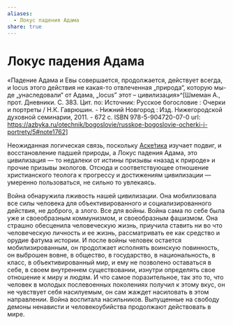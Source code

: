 ```yaml
---  
aliases:  
  - Локус падения Адама  
share: true  
---  
```

# Локус падения Адама  
«Падение Адама и Евы совершается, продолжается, действует всегда, и locus этого действия не какая-то отвлеченная „природа“, которую мы-де „унаследовали“ от Адама, „locus” этот – цивилизация»^[Шмеман А., прот. Дневники. С. 383. Цит. по: Источник: Русское богословие : Очерки и портреты / Н.К. Гаврюшин. - Нижний Новгород : Изд. Нижегородской духовной семинарии, 2011. - 672 с. ISBN 978-5-904720-07-0 url: https://azbyka.ru/otechnik/bogoslovie/russkoe-bogoslovie-ocherki-i-portrety/5#note1762]  
  
Неожиданная логическая связь, поскольку [Аске́тика](../Антропология%20и%20аскетика/ascetic.md) изучает подвиг, и восстановление падшей природы, а Локус падения Адама, это цивилизация — то недалеки от истины призывы «назад к природе» и прочие призывы экологов. Отсюда и соответствующее отношение христианского теолога к прогрессу и достижениям цивилизации — умеренно пользоваться, не сильно то увлекаясь.  
  
Война обнаружила лживость нашей цивилизации. Она мобилизовала все силы человека для объективированного и социализированного действия, не доброго, а злого. Все для войны. Война сама по себе была уже и своеобразным коммунизмом, и своеобразным фашизмом. Она страшно обесценила человеческую жизнь, приучила ставить ни во что человеческую личность и ее жизнь, рассматривать ее как средство и орудие фатума истории. И после войны человек остается мобилизированным, он продолжает исполнять воинскую повинность, он выброшен вовне, в общество, в государство, в национальность, в класс, в объективированный мир, и ему не позволено оставаться в себе, в своем внутреннем существовании, изнутри определять свое отношение к миру и людям. И что самое поразительное, так это то, что человек в молодых послевоенных поколениях получил к этому вкус, он не чувствует себя насилуемым, он сам жаждет насиловать в этом направлении. Война воспитала насильников. Выпущенные на свободу демоны ненависти и человекоубийства продолжают действовать в мире.  
